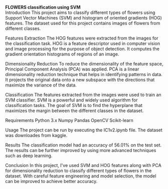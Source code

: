 <b> FLOWERS classification using SVM </b>
<br>
Introduction
This project aims to classify different types of flowers using Support Vector Machines (SVM) and histogram of oriented gradients (HOG) features. The dataset used for this project contains images of flowers from different classes.

Features Extraction
The HOG features were extracted from the images for the classification task. HOG is a feature descriptor used in computer vision and image processing for the purpose of object detection. It computes the gradient orientation histograms of regions of an image.

Dimensionality Reduction
To reduce the dimensionality of the feature space, Principal Component Analysis (PCA) was applied. PCA is a linear dimensionality reduction technique that helps in identifying patterns in data. It projects the original data onto a new subspace with the directions that maximize the variance of the data.

Classification
The features extracted from the images were used to train an SVM classifier. SVM is a powerful and widely used algorithm for classification tasks. The goal of SVM is to find the hyperplane that maximizes the margin between the different classes in the dataset.

Requirements
Python 3.x
Numpy
Pandas
OpenCV
Scikit-learn

Usage
The project can be run by executing the IC1v2.ipynb file. The dataset was downloades from kaggle.



Results
The classification model had an accuracy of 56.01% on the test set. The results can be further improved by using more advanced techniques such as deep learning.

Conclusion
In this project, I've used SVM and HOG features along with PCA for dimensionality reduction to classify different types of flowers in the dataset. With careful feature engineering and model selection, the model can be improved to achieve better accuracy.


